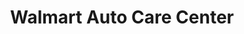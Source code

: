 ---
title: "Walmart Auto Care Center"
url: /vermillion/walmart-auto-care-center/
shop: Autowerkstatt
---